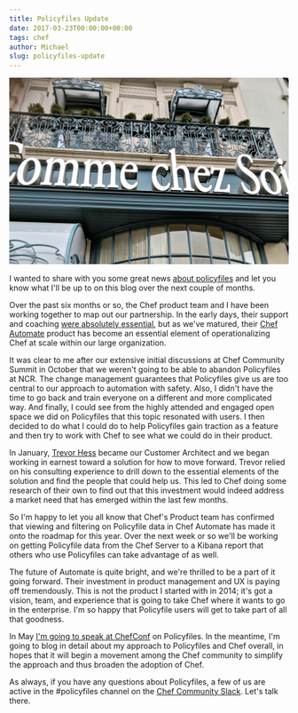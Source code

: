 ```yaml
---
title: Policyfiles Update
date: 2017-03-23T00:00:00+00:00
tags: chef
author: Michael
slug: policyfiles-update
---
```

<div class="full-width">
  <img src="/images/feature-policyfiles-update.jpg" alt="Policyfiles Update" />
</div>

I wanted to share with you some great news [about policyfiles](/policyfiles/) and let you know what I'll be up to on this blog over the next couple of months.

Over the past six months or so, the Chef product team and I have been working together to map out our partnership. In the early days, their support and coaching [were absolutely essential](/technology-partnership/), but as we've matured, their [Chef Automate](https://www.chef.io/automate/) product has become an essential element of operationalizing Chef at scale within our large organization.

It was clear to me after our extensive initial discussions at Chef Community Summit in October that we weren't going to be able to abandon Policyfiles at NCR. The change management guarantees that Policyfiles give us are too central to our approach to automation with safety. Also, I didn't have the time to go back and train everyone on a different and more complicated way. And finally, I could see from the highly attended and engaged open space we did on Policyfiles that this topic resonated with users. I then decided to do what I could do to help Policyfiles gain traction as a feature and then try to work with Chef to see what we could do in their product.

In January, [Trevor Hess](https://twitter.com/trevorghess) became our Customer Architect and we began working in earnest toward a solution for how to move forward. Trevor relied on his consulting experience to drill down to the essential elements of the solution and find the people that could help us. This led to Chef doing some research of their own to find out that this investment would indeed address a market need that has emerged within the last few months.

So I'm happy to let you all know that Chef's Product team has confirmed that viewing and filtering on Policyfile data in Chef Automate has made it onto the roadmap for this year. Over the next week or so we'll be working on getting Policyfile data from the Chef Server to a Kibana report that others who use Policyfiles can take advantage of as well.

The future of Automate is quite bright, and we're thrilled to be a part of it going forward. Their investment in product management and UX is paying off tremendously. This is not the product I started with in 2014; it's got a vision, team, and experience that is going to take Chef where it wants to go in the enterprise. I'm so happy that Policyfile users will get to take part of all that goodness.

In May [I'm going to speak at ChefConf](http://sched.co/9vZD) on Policyfiles. In the meantime, I'm going to blog in detail about my approach to Policyfiles and Chef overall, in hopes that it will begin a movement among the Chef community to simplify the approach and thus broaden the adoption of Chef.

As always, if you have any questions about Policyfiles, a few of us are active in the #policyfiles channel on the [Chef Community Slack](http://community-slack.chef.io/). Let's talk there.